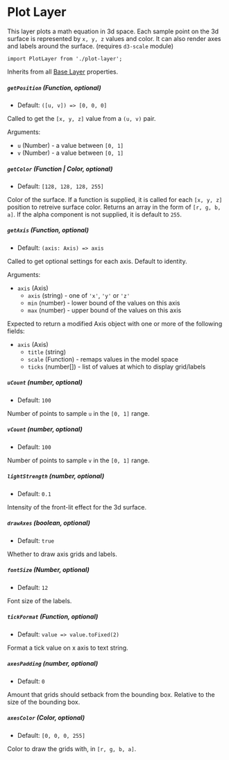 # Plot Layer

This layer plots a math equation in 3d space.
Each sample point on the 3d surface is represented by `x, y, z` values and color.
It can also render axes and labels around the surface. (requires `d3-scale` module)

    import PlotLayer from './plot-layer';

Inherits from all [Base Layer](/docs/layers/base-layer.md) properties.


##### `getPosition` (Function, optional)

- Default: `([u, v]) => [0, 0, 0]`

Called to get the `[x, y, z]` value from a `(u, v)` pair.

Arguments:
- `u` (Number) - a value between `[0, 1]`
- `v` (Number) - a value between `[0, 1]`

##### `getColor` (Function | Color, optional)

- Default: `[128, 128, 128, 255]`

Color of the surface.
If a function is supplied, it is called for each `[x, y, z]` position to retreive surface color.
Returns an array in the form of `[r, g, b, a]`. If the alpha component is not supplied, it is default to `255`.

##### `getAxis` (Function, optional)

- Default: `(axis: Axis) => axis`

Called to get optional settings for each axis.
Default to identity.

Arguments:
- `axis` (Axis)
  + `axis` (string) - one of `'x'`, `'y'` or `'z'`
  + `min` (number) - lower bound of the values on this axis
  + `max` (number) - upper bound of the values on this axis

Expected to return a modified Axis object with one or more of the following fields:
- `axis` (Axis)
  + `title` (string)
  + `scale` (Function) - remaps values in the model space
  + `ticks` (number[]) - list of values at which to display grid/labels

##### `uCount` (number, optional)

- Default: `100`

Number of points to sample `u` in the `[0, 1]` range.

##### `vCount` (number, optional)

- Default: `100`

Number of points to sample `v` in the `[0, 1]` range.


##### `lightStrength` (number, optional)

- Default: `0.1`

Intensity of the front-lit effect for the 3d surface.

##### `drawAxes` (boolean, optional)

- Default: `true`

Whether to draw axis grids and labels.

##### `fontSize` (Number, optional)

- Default: `12`

Font size of the labels.

##### `tickFormat` (Function, optional)

- Default: `value => value.toFixed(2)`

Format a tick value on x axis to text string.

##### `axesPadding` (number, optional)

- Default: `0`

Amount that grids should setback from the bounding box. Relative to the size of the bounding box.

##### `axesColor` (Color, optional)

- Default: `[0, 0, 0, 255]`

Color to draw the grids with, in `[r, g, b, a]`.
